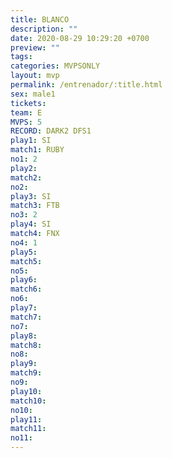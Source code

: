 ```yaml
---
title: BLANCO
description: ""
date: 2020-08-29 10:29:20 +0700
preview: ""
tags: 
categories: MVPSONLY
layout: mvp
permalink: /entrenador/:title.html
sex: male1
tickets: 
team: E
MVPS: 5
RECORD: DARK2 DFS1
play1: SI
match1: RUBY
no1: 2
play2: 
match2: 
no2: 
play3: SI
match3: FTB
no3: 2
play4: SI
match4: FNX
no4: 1
play5: 
match5: 
no5: 
play6: 
match6: 
no6: 
play7: 
match7: 
no7: 
play8: 
match8: 
no8: 
play9: 
match9: 
no9: 
play10: 
match10: 
no10: 
play11: 
match11: 
no11:
---
```

